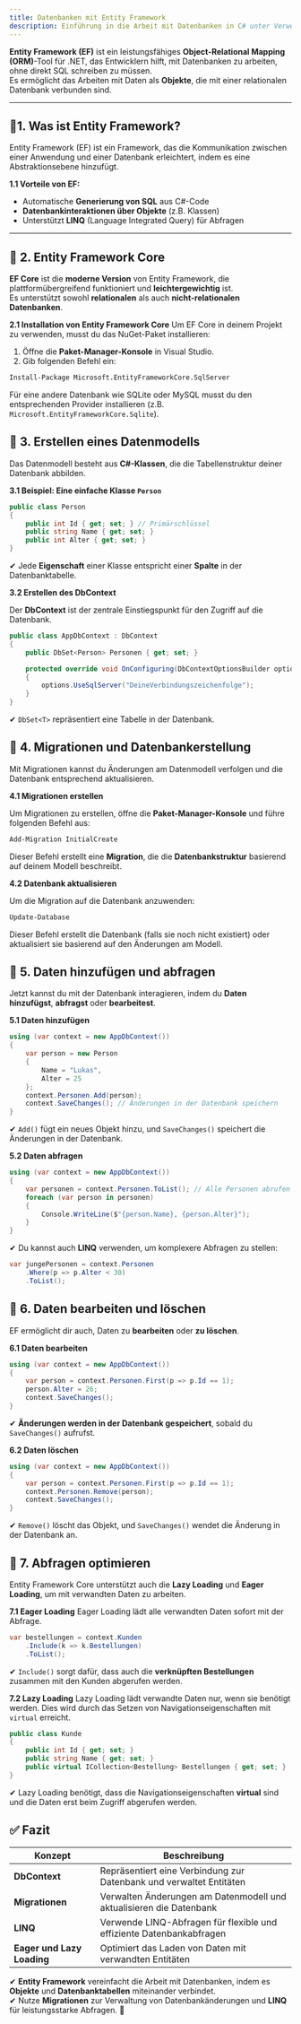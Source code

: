 ```yaml
---
title: Datenbanken mit Entity Framework
description: Einführung in die Arbeit mit Datenbanken in C# unter Verwendung von Entity Framework.
---
```


**Entity Framework (EF)** ist ein leistungsfähiges **Object-Relational Mapping (ORM)**-Tool für .NET, das Entwicklern hilft, mit Datenbanken zu arbeiten, ohne direkt SQL schreiben zu müssen.  
Es ermöglicht das Arbeiten mit Daten als **Objekte**, die mit einer relationalen Datenbank verbunden sind.

---

## 🔹1. Was ist Entity Framework?
Entity Framework (EF) ist ein Framework, das die Kommunikation zwischen einer Anwendung und einer Datenbank erleichtert, indem es eine Abstraktionsebene hinzufügt.  

**1.1 Vorteile von EF:**
- Automatische **Generierung von SQL** aus C#-Code
- **Datenbankinteraktionen über Objekte** (z.B. Klassen)
- Unterstützt **LINQ** (Language Integrated Query) für Abfragen

---

## 🔹 2. Entity Framework Core
**EF Core** ist die **moderne Version** von Entity Framework, die plattformübergreifend funktioniert und **leichtergewichtig** ist.  
Es unterstützt sowohl **relationalen** als auch **nicht-relationalen Datenbanken**.

**2.1 Installation von Entity Framework Core**
Um EF Core in deinem Projekt zu verwenden, musst du das NuGet-Paket installieren:

1. Öffne die **Paket-Manager-Konsole** in Visual Studio.
2. Gib folgenden Befehl ein:

```bash
Install-Package Microsoft.EntityFrameworkCore.SqlServer
```

Für eine andere Datenbank wie SQLite oder MySQL musst du den entsprechenden Provider installieren (z.B. `Microsoft.EntityFrameworkCore.Sqlite`).

## 🔹 3. Erstellen eines Datenmodells

Das Datenmodell besteht aus **C#-Klassen**, die die Tabellenstruktur deiner Datenbank abbilden.

**3.1 Beispiel: Eine einfache Klasse `Person`**

```csharp
public class Person
{
    public int Id { get; set; } // Primärschlüssel
    public string Name { get; set; }
    public int Alter { get; set; }
}
```

✔ Jede **Eigenschaft** einer Klasse entspricht einer **Spalte** in der Datenbanktabelle.

**3.2 Erstellen des DbContext**

Der **DbContext** ist der zentrale Einstiegspunkt für den Zugriff auf die Datenbank.

```csharp
public class AppDbContext : DbContext
{
    public DbSet<Person> Personen { get; set; }

    protected override void OnConfiguring(DbContextOptionsBuilder options)
    {
        options.UseSqlServer("DeineVerbindungszeichenfolge");
    }
}
```

✔ `DbSet<T>` repräsentiert eine Tabelle in der Datenbank.

## 🔹 4. Migrationen und Datenbankerstellung

Mit Migrationen kannst du Änderungen am Datenmodell verfolgen und die Datenbank entsprechend aktualisieren.

**4.1 Migrationen erstellen**

Um Migrationen zu erstellen, öffne die **Paket-Manager-Konsole** und führe folgenden Befehl aus:

```bash
Add-Migration InitialCreate
```

Dieser Befehl erstellt eine **Migration**, die die **Datenbankstruktur** basierend auf deinem Modell beschreibt.

**4.2 Datenbank aktualisieren**

Um die Migration auf die Datenbank anzuwenden:

```bash
Update-Database
```

Dieser Befehl erstellt die Datenbank (falls sie noch nicht existiert) oder aktualisiert sie basierend auf den Änderungen am Modell.

## 🔹 5. Daten hinzufügen und abfragen

Jetzt kannst du mit der Datenbank interagieren, indem du **Daten hinzufügst**, **abfragst** oder **bearbeitest**.

**5.1 Daten hinzufügen**

```csharp
using (var context = new AppDbContext())
{
    var person = new Person
    {
        Name = "Lukas",
        Alter = 25
    };
    context.Personen.Add(person);
    context.SaveChanges(); // Änderungen in der Datenbank speichern
}
```

✔ `Add()` fügt ein neues Objekt hinzu, und `SaveChanges()` speichert die Änderungen in der Datenbank.

**5.2 Daten abfragen**

```csharp
using (var context = new AppDbContext())
{
    var personen = context.Personen.ToList(); // Alle Personen abrufen
    foreach (var person in personen)
    {
        Console.WriteLine($"{person.Name}, {person.Alter}");
    }
}
```

✔ Du kannst auch **LINQ** verwenden, um komplexere Abfragen zu stellen:

```csharp
var jungePersonen = context.Personen
    .Where(p => p.Alter < 30)
    .ToList();
```

## 🔹 6. Daten bearbeiten und löschen

EF ermöglicht dir auch, Daten zu **bearbeiten** oder **zu löschen**.

**6.1 Daten bearbeiten**

```csharp
using (var context = new AppDbContext())
{
    var person = context.Personen.First(p => p.Id == 1);
    person.Alter = 26;
    context.SaveChanges();
}
```

✔ **Änderungen werden in der Datenbank gespeichert**, sobald du `SaveChanges()` aufrufst.

**6.2 Daten löschen**

```csharp
using (var context = new AppDbContext())
{
    var person = context.Personen.First(p => p.Id == 1);
    context.Personen.Remove(person);
    context.SaveChanges();
}
```

✔ `Remove()` löscht das Objekt, und `SaveChanges()` wendet die Änderung in der Datenbank an.

## 🔹 7. Abfragen optimieren
Entity Framework Core unterstützt auch die **Lazy Loading** und **Eager Loading**, um mit verwandten Daten zu arbeiten.

**7.1 Eager Loading**
Eager Loading lädt alle verwandten Daten sofort mit der Abfrage.

```csharp
var bestellungen = context.Kunden
    .Include(k => k.Bestellungen)
    .ToList();
```

✔ `Include()` sorgt dafür, dass auch die **verknüpften Bestellungen** zusammen mit den Kunden abgerufen werden.

**7.2 Lazy Loading**
Lazy Loading lädt verwandte Daten nur, wenn sie benötigt werden. Dies wird durch das Setzen von Navigationseigenschaften mit `virtual` erreicht.

```csharp
public class Kunde
{
    public int Id { get; set; }
    public string Name { get; set; }
    public virtual ICollection<Bestellung> Bestellungen { get; set; }
}
```

✔ Lazy Loading benötigt, dass die Navigationseigenschaften **virtual** sind und die Daten erst beim Zugriff abgerufen werden.

## ✅ Fazit
| Konzept                    | Beschreibung                                                         |
|----------------------------|----------------------------------------------------------------------|
| **DbContext**              | Repräsentiert eine Verbindung zur Datenbank und verwaltet Entitäten  |
| **Migrationen**            | Verwalten Änderungen am Datenmodell und aktualisieren die Datenbank  |
| **LINQ**                   | Verwende LINQ-Abfragen für flexible und effiziente Datenbankabfragen |
| **Eager und Lazy Loading** | Optimiert das Laden von Daten mit verwandten Entitäten               |

✔ **Entity Framework** vereinfacht die Arbeit mit Datenbanken, indem es **Objekte** und **Datenbanktabellen** miteinander verbindet.  
✔ Nutze **Migrationen** zur Verwaltung von Datenbankänderungen und **LINQ** für leistungsstarke Abfragen. 🚀